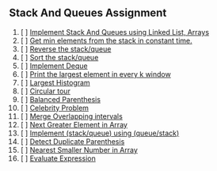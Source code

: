 ## Stack And Queues Assignment

01. [ ]   [Implement Stack And Queues using Linked List, Arrays](https://github.com/R-I-T-I-K/CP_CipherSchools/blob/main/Day%204/Assignments/StackQueues.cpp)
02. [ ]   [Get min elements from the stack in constant time.](https://github.com/R-I-T-I-K/CP_CipherSchools/blob/main/Day%204/Assignments/GetMin.cpp)
03. [ ]   [Reverse the stack/queue](https://github.com/R-I-T-I-K/CP_CipherSchools/blob/main/Day%204/Assignments/ReverseSQ.cpp)
04. [ ]   [Sort the stack/queue](https://github.com/R-I-T-I-K/CP_CipherSchools/blob/main/Day%204/Assignments/SortSQ.cpp)
05. [ ]   [Implement Deque](https://github.com/R-I-T-I-K/CP_CipherSchools/blob/main/Day%204/Assignments/ImplementDq.cpp)
06. [ ]   [Print the largest element in every k window](https://github.com/R-I-T-I-K/CP_CipherSchools/blob/main/Day%204/Assignments/LarInKWin.cpp)
07. [ ]   [Largest Histogram](https://github.com/R-I-T-I-K/CP_CipherSchools/blob/main/Day%204/Assignments/LargestHist.cpp)
08. [ ]   [Circular tour](https://github.com/R-I-T-I-K/CP_CipherSchools/blob/main/Day%204/Assignments/CircularTour.cpp)    
09. [ ]   [Balanced Parenthesis](https://github.com/R-I-T-I-K/CP_CipherSchools/blob/main/Day%204/Assignments/BalancedPara.cpp)
10. [ ]   [Celebrity Problem](https://github.com/R-I-T-I-K/CP_CipherSchools/blob/main/Day%204/Assignments/Celebrity.cpp)
11. [ ]   [Merge Overlapping intervals](https://github.com/R-I-T-I-K/CP_CipherSchools/blob/main/Day%204/Assignments/OverlappingInter.cpp)
12. [ ]   [Next Greater Element in Array](https://github.com/R-I-T-I-K/CP_CipherSchools/blob/main/Day%204/Assignments/NGE.cpp)
13. [ ]   [Implement (stack/queue) using (queue/stack)](https://github.com/R-I-T-I-K/CP_CipherSchools/blob/main/Day%204/Assignments/SQtoQS.cpp)
14. [ ]   [Detect Duplicate Parenthesis](https://github.com/R-I-T-I-K/CP_CipherSchools/blob/main/Day%204/Assignments/DupliPara.cpp)
15. [ ]   [Nearest Smaller Number in Array](https://github.com/R-I-T-I-K/CP_CipherSchools/blob/main/Day%204/Assignments/NSE.cpp)
16. [ ]   [Evaluate Expression](https://github.com/R-I-T-I-K/CP_CipherSchools/blob/main/Day%204/Assignments/EvaluateExp.cpp)
